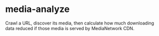 # media-analyze
Crawl a URL, discover its media, then calculate how much downloading data reduced if those media is served by MediaNetwork CDN.
